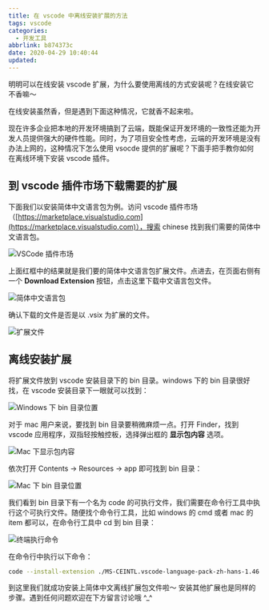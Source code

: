 ```yaml
---
title: 在 vscode 中离线安装扩展的方法
tags: vscode
categories:
  - 开发工具
abbrlink: b874373c
date: 2020-04-29 10:40:44
updated:
---
```


明明可以在线安装 vscode 扩展，为什么要使用离线的方式安装呢？在线安装它不香嘛～

在线安装虽然香，但是遇到下面这种情况，它就香不起来啦。

<!-- more -->

现在许多企业把本地的开发环境搞到了云端，既能保证开发环境的一致性还能为开发人员提供强大的硬件性能。同时，为了项目安全性考虑，云端的开发环境是没有办法上网的，这种情况下怎么使用 vsocde 提供的扩展呢？下面手把手教你如何在离线环境下安装 vscode 插件。

## 到 vscode 插件市场下载需要的扩展

下面我们以安装简体中文语言包为例。访问 vscode 插件市场（[https://marketplace.visualstudio.com](https://marketplace.visualstudio.com)），搜索 chinese 找到我们需要的简体中文语言包。

![VSCode 插件市场](/images/2020/04/vscode_插件市场.png)

上面红框中的结果就是我们要的简体中文语言包扩展文件。点进去，在页面右侧有一个 **Download Extension** 按钮，点击这里下载中文语言包文件。

![简体中文语言包](/images/2020/04/下载vscode中文语言包.webp)

确认下载的文件是否是以 .vsix 为扩展的文件。

![扩展文件](/images/2020/04/vscode插件扩展文件为.vsix.png)

## 离线安装扩展

将扩展文件放到 vscode 安装目录下的 bin 目录。windows 下的 bin 目录很好找，在 vscode 安装目录下一眼就可以找到：

![Windows 下 bin 目录位置](/images/2020/04/vscode在windows下的bin目录位置.png)

对于 mac 用户来说，要找到 bin 目录要稍微麻烦一点。打开 Finder，找到 vscode 应用程序，双指轻按触控板，选择弹出框的 **显示包内容** 选项。

![Mac 下显示包内容](/images/2020/04/mac下显示vscode的包内容.png)

依次打开 Contents -> Resources -> app 即可找到 bin 目录：

![Mac 下 bin 目录位置](/images/2020/04/mac下的vscode的bin目录.png)

我们看到 bin 目录下有一个名为 code 的可执行文件，我们需要在命令行工具中执行这个可执行文件。随便找个命令行工具，比如 windows 的 cmd 或者 mac 的 item 都可以，在命令行工具中 cd 到 bin 目录：

![终端执行命令](/images/2020/04/cd到vscode中的bin目录下.png)

在命令行中执行以下命令：

```bash
code --install-extension ./MS-CEINTL.vscode-language-pack-zh-hans-1.46.0.vsix
```

到这里我们就成功安装上简体中文离线扩展包文件啦～ 安装其他扩展也是同样的步骤。遇到任何问题欢迎在下方留言讨论哦 ^\_^
